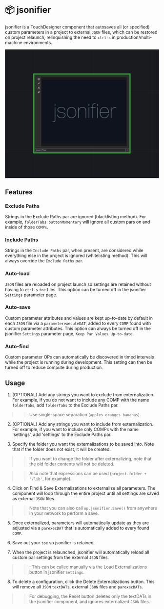 # :package: jsonifier

jsonifier is a TouchDesigner component that autosaves all (or specified) custom parameters in a project to external `JSON` files, which can be restored on project relaunch, relinquishing the need to `ctrl-s` in production/multi-machine environments.

![jsonifier](screenshot.png)

## Features

### Exclude Paths
Strings in the Exclude Paths par are ignored (blacklisting method). For example, `folderTabs buttonMomentary` will ignore all custom pars on and inside of those `COMPs`.

### Include Paths 
Strings in the `Include Paths` par, when present, are considered while everything else in the project is ignored (whitelisting method). This will always override the `Exclude Paths` par.

### Auto-load
`JSON` files are reloaded on project launch so settings are retained without having to `ctrl-s` `toe` files. This option can be turned off in the jsonifier `Settings` parameter page.

### Auto-save
Custom parameter attributes and values are kept up-to-date by default in each `JSON` file via a `parameterexecuteDAT`, added to every `COMP` found with custom parameter attributes. This option can always be turned off in the jsonifier `Settings` parameter page, `Keep Par Values Up-to-date`.

### Auto-find
Custom parameter OPs can automatically be discovered in timed intervals while the project is running during development. This setting can then be turned off to reduce compute during production.


## Usage

1. (OPTIONAL) Add any strings you want to exclude from externalization. For example, if you do not want to include any COMP with the name `folderTabs`, add `folderTabs` to the Exclude Paths par.

>> Use single-space separation (`apples oranges bananas`).

2. (OPTIONAL) Add any strings you want to include from externalization. For example, if you want to include only COMPs with the name 'settings', add 'settings' to the Exclude Paths par. 


3. Specify the folder you want the externalizations to be saved into. Note that if the folder does not exist, it will be created.

>> If you want to change the folder after externalizing, note that the old folder contents will not be deleted.

>> Also note that expressions can be used (`project.folder + '/lib'`, for example).


4. Click on Find & Save Externalizations to externalize all parameters. The component will loop through the entire project until all settings are saved as external `JSON` files.

>> Note that you can also call `op.jsonifier.Save()` from anywhere in your network to perform a save.


5. Once externalized, parameters will automatically update as they are adjusted via a `parexecDAT` that is automatically added to every found `COMP`.


6. Save out your `toe` so jsonifier is retained.


7. When the project is relaunched, jsonifier will automatically reload all custom par settings from the external `JSON` files.

>>: This can be called manually via the Load Externalizations button in jsonifier `Settings`.


8. To delete a configuration, click the Delete Externalizations button. This will remove all `JSON` `textDATs`, external `JSON` files and `parexecDATs`.

>> For debugging, the Reset button deletes only the textDATs in the jsonifier component, and ignores externalized `JSON` files.